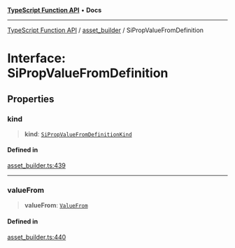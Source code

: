 [**TypeScript Function API**](../../README.md) • **Docs**

***

[TypeScript Function API](../../README.md) / [asset\_builder](../README.md) / SiPropValueFromDefinition

# Interface: SiPropValueFromDefinition

## Properties

### kind

> **kind**: [`SiPropValueFromDefinitionKind`](../type-aliases/SiPropValueFromDefinitionKind.md)

#### Defined in

[asset\_builder.ts:439](https://github.com/systeminit/si/blob/main/bin/lang-js/src/asset_builder.ts#L439)

***

### valueFrom

> **valueFrom**: [`ValueFrom`](ValueFrom.md)

#### Defined in

[asset\_builder.ts:440](https://github.com/systeminit/si/blob/main/bin/lang-js/src/asset_builder.ts#L440)
